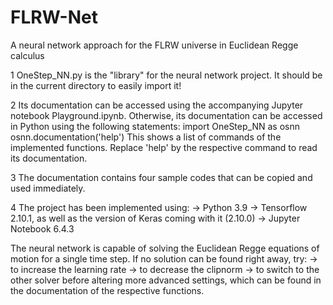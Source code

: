 # FLRW-Net
A neural network approach for the FLRW universe in Euclidean Regge calculus




1 OneStep_NN.py is the "library" for the neural network project.
  It should be in the current directory to easily import it!

2 Its documentation can be accessed using the accompanying Jupyter notebook Playground.ipynb.
  Otherwise, its documentation can be accessed in Python using the following statements:
        import OneStep_NN as osnn
        osnn.documentation('help')
  This shows a list of commands of the implemented functions.
  Replace 'help' by the respective command to read its documentation.

3 The documentation contains four sample codes that can be copied and used immediately.

4 The project has been implemented using:
        -> Python 3.9
        -> Tensorflow 2.10.1, as well as the version of Keras coming with it (2.10.0)
        -> Jupyter Notebook 6.4.3




The neural network is capable of solving the Euclidean Regge equations of motion for a single time step. If no solution can be found right away, try:
        -> to increase the learning rate
        -> to decrease the clipnorm
        -> to switch to the other solver
before altering more advanced settings, which can be found in the documentation of the respective functions.